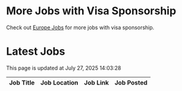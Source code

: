 # More Jobs with Visa Sponsorship

Check out [Europe Jobs](https://github.com/sureshparimi/europejobs#latest-jobs) for more jobs with visa sponsorship.

# Latest Jobs

This page is updated at July 27, 2025 14:03:28

| Job Title | Job Location | Job Link | Job Posted |
| --- | --- | --- | --- |
